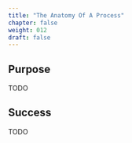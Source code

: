 ```yaml
---
title: "The Anatomy Of A Process"
chapter: false
weight: 012
draft: false
---
```


## Purpose
TODO

## Success
TODO
